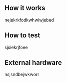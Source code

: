 <!---

This file is used to generate your project datasheet. Please fill in the information below and delete any unused
sections.

You can also include images in this folder and reference them in the markdown. Each image must be less than
512 kb in size, and the combined size of all images must be less than 1 MB.
-->

## How it works

nejekrkfodkwhwiwjebed

## How to test

 sjsiekrjfoee

## External hardware

nsjsndbejwkworr
